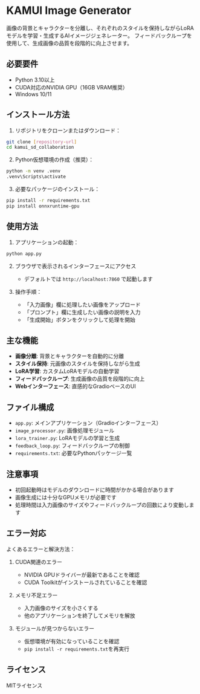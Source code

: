 # KAMUI Image Generator

画像の背景とキャラクターを分離し、それぞれのスタイルを保持しながらLoRAモデルを学習・生成するAIイメージジェネレーター。
フィードバックループを使用して、生成画像の品質を段階的に向上させます。

## 必要要件

- Python 3.10以上
- CUDA対応のNVIDIA GPU（16GB VRAM推奨）
- Windows 10/11

## インストール方法

1. リポジトリをクローンまたはダウンロード：
```bash
git clone [repository-url]
cd kamui_sd_collaboration
```

2. Python仮想環境の作成（推奨）：
```bash
python -m venv .venv
.venv\Scripts\activate
```

3. 必要なパッケージのインストール：
```bash
pip install -r requirements.txt
pip install onnxruntime-gpu
```

## 使用方法

1. アプリケーションの起動：
```bash
python app.py
```

2. ブラウザで表示されるインターフェースにアクセス
   - デフォルトでは `http://localhost:7860` で起動します

3. 操作手順：
   - 「入力画像」欄に処理したい画像をアップロード
   - 「プロンプト」欄に生成したい画像の説明を入力
   - 「生成開始」ボタンをクリックして処理を開始

## 主な機能

- **画像分離**: 背景とキャラクターを自動的に分離
- **スタイル保持**: 元画像のスタイルを保持しながら生成
- **LoRA学習**: カスタムLoRAモデルの自動学習
- **フィードバックループ**: 生成画像の品質を段階的に向上
- **Webインターフェース**: 直感的なGradioベースのUI

## ファイル構成

- `app.py`: メインアプリケーション（Gradioインターフェース）
- `image_processor.py`: 画像処理モジュール
- `lora_trainer.py`: LoRAモデルの学習と生成
- `feedback_loop.py`: フィードバックループの制御
- `requirements.txt`: 必要なPythonパッケージ一覧

## 注意事項

- 初回起動時はモデルのダウンロードに時間がかかる場合があります
- 画像生成には十分なGPUメモリが必要です
- 処理時間は入力画像のサイズやフィードバックループの回数により変動します

## エラー対応

よくあるエラーと解決方法：

1. CUDA関連のエラー
   - NVIDIA GPUドライバーが最新であることを確認
   - CUDA Toolkitがインストールされていることを確認

2. メモリ不足エラー
   - 入力画像のサイズを小さくする
   - 他のアプリケーションを終了してメモリを解放

3. モジュールが見つからないエラー
   - 仮想環境が有効になっていることを確認
   - `pip install -r requirements.txt`を再実行

## ライセンス

MITライセンス

